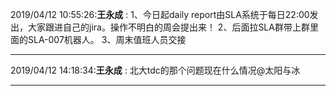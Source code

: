 2019/04/12 10:55:26:**王永成** : 1、今日起daily report由SLA系统于每日22:00发出，大家跟进自己的jira。操作不明白的周会提出来！
2、后面拉SLA群带上群里面的SLA-007机器人。
3、周末值班人员交接
*************************************************************************************
2019/04/12 14:18:34:**王永成** : 北大tdc的那个问题现在什么情况@太阳与冰 
*************************************************************************************
